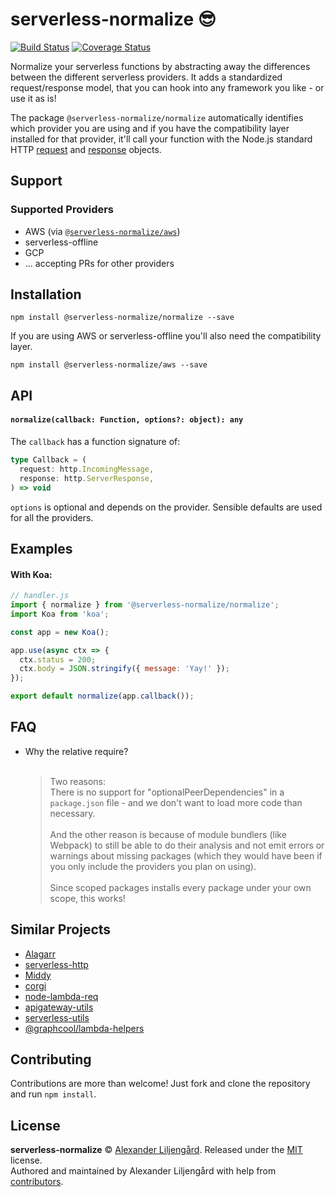 # serverless-normalize 😎

[![Build Status](https://travis-ci.org/Zn4rK/serverless-normalize.svg?branch=master)](https://travis-ci.org/Zn4rK/serverless-normalize)
[![Coverage Status](https://coveralls.io/repos/github/Zn4rK/serverless-normalize/badge.svg?branch=master)](https://coveralls.io/github/Zn4rK/serverless-normalize?branch=master)

Normalize your serverless functions by abstracting away the differences between the different serverless providers.
It adds a standardized request/response model, that you can hook into any framework you like - or use it as is!

The package `@serverless-normalize/normalize` automatically identifies which provider you are using and if you have 
the compatibility layer installed for that provider, it'll call your function with the Node.js standard 
HTTP [request](https://nodejs.org/api/http.html#http_event_request) and [response](https://nodejs.org/api/http.html#http_class_http_serverresponse) objects.

## Support

### Supported Providers

* AWS (via [`@serverless-normalize/aws`](packages/aws/README.md))
* serverless-offline
* GCP
* ... accepting PRs for other providers

## Installation
```
npm install @serverless-normalize/normalize --save
```

If you are using AWS or serverless-offline you'll also need the compatibility layer. 
```
npm install @serverless-normalize/aws --save
```

## API

#### `normalize(callback: Function, options?: object): any`

The `callback` has a function signature of:
```typescript
type Callback = (
  request: http.IncomingMessage,
  response: http.ServerResponse,
) => void
```

`options` is optional and depends on the provider. Sensible defaults are used for all the providers.

## Examples

#### With Koa:
```js
// handler.js
import { normalize } from '@serverless-normalize/normalize';
import Koa from 'koa';

const app = new Koa();

app.use(async ctx => {
  ctx.status = 200;
  ctx.body = JSON.stringify({ message: 'Yay!' });
});

export default normalize(app.callback());
```

## FAQ
* Why the relative require?<br><br>
    > Two reasons:<br>
    There is no support for "optionalPeerDependencies" in a `package.json`
    file - and we don't want to load more code than necessary.<br><br>
    And the other reason is because of module bundlers (like Webpack) to still be able to do their analysis
    and not emit errors or warnings about missing packages
    (which they would have been if you only include the providers you plan on using).<br><br>
    Since scoped packages installs every package under your own scope, this works!
    

## Similar Projects

* [Alagarr](https://github.com/adieuadieu/alagarr)
* [serverless-http](https://github.com/dougmoscrop/serverless-http)
* [Middy](https://github.com/middyjs/middy)
* [corgi](https://github.com/balmbees/corgi)
* [node-lambda-req](https://github.com/doomhz/node-lambda-req)
* [apigateway-utils](https://github.com/silvermine/apigateway-utils)
* [serverless-utils](https://github.com/silvermine/serverless-utils)
* [@graphcool/lambda-helpers](https://www.npmjs.com/package/lambda-helpers)

## Contributing

Contributions are more than welcome! Just fork and clone the repository and run ```npm install```.

## License

**serverless-normalize** © [Alexander Liljengård](https://github.com/zn4rk). Released under the [MIT](./LICENSE) license.
<br>
Authored and maintained by Alexander Liljengård with help from [contributors](https://github.com/zn4rk/serverless-http/contributors).
